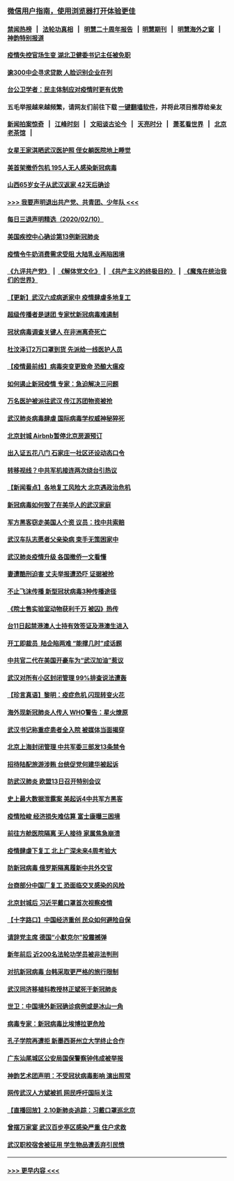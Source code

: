 ### [微信用户指南，使用浏览器打开体验更佳](https://github.com/gfw-breaker/banned-news1/blob/master/indexes/wechat-guide.md?t=0)
#### [禁闻热榜](热点新闻.md?t=0)  &nbsp;&nbsp;|&nbsp;&nbsp; [法轮功真相](https://github.com/gfw-breaker/truth/blob/master/README.md?t=0) &nbsp;&nbsp;|&nbsp;&nbsp; [明慧二十周年报告](https://github.com/gfw-breaker/mh-reports/blob/master/README.md?t=0) &nbsp;&nbsp;|&nbsp;&nbsp;[明慧期刊](https://github.com/gfw-breaker/mh-qikan) &nbsp;&nbsp;|&nbsp;&nbsp; [明慧海外之窗](https://github.com/gfw-breaker/mh-news/blob/master/README.md?t=0) &nbsp;&nbsp;|&nbsp;&nbsp; [神韵特别报道](https://github.com/gfw-breaker/mh-news/blob/master/shenyun.md?t=0)
#### [疫情失控官场生变 湖北卫健委书记主任被免职](../pages/nsc413/n11859848.md?t=02111402) 
#### [逾300中企寻求贷款 人脸识别企业在列](../pages/nsc413/n11860100.md?t=02111402) 
#### [台公卫学者：民主体制应对疫情时更有优势](../pages/nsc413/n11860023.md?t=02111402) 
#### 五毛举报越来越频繁，请网友们前往下载 [一键翻墙软件](https://github.com/gfw-breaker/ssr-accounts)，并将此项目推荐给亲友
#### [新闻拍案惊奇](https://github.com/gfw-breaker/banned-news1/blob/master/pages/link4.md) &nbsp;&nbsp;|&nbsp;&nbsp; [江峰时刻](https://github.com/gfw-breaker/banned-news1/blob/master/pages/link4.md) &nbsp;&nbsp;|&nbsp;&nbsp; [文昭谈古论今](https://github.com/gfw-breaker/banned-news1/blob/master/pages/link4.md) &nbsp;&nbsp;|&nbsp;&nbsp; [天亮时分](https://github.com/gfw-breaker/banned-news1/blob/master/pages/link4.md) &nbsp;&nbsp;|&nbsp;&nbsp; [萧茗看世界](https://github.com/gfw-breaker/banned-news1/blob/master/pages/link4.md) &nbsp;&nbsp;|&nbsp;&nbsp; [北京老茶馆](https://github.com/gfw-breaker/banned-news1/blob/master/pages/link4.md) &nbsp;&nbsp;|&nbsp;&nbsp; 
#### [女星王家淇晒武汉医护照 侄女躺医院地上睡觉](../pages/nsc413/n11859756.md?t=02111402) 
#### [美首架撤侨包机 195人无人感染新冠病毒](../pages/nsc413/n11859908.md?t=02111402) 
#### [山西65岁女子从武汉返家 42天后确诊](../pages/nsc413/n11859912.md?t=02111402) 
#### [>>> 我要声明退出共产党、共青团、少年队 <<<](https://github.com/begood0513/goodnews/blob/master/quit/letter.md) 
#### [每日三退声明精选（2020/02/10）](../pages/nsc413/n11860031.md?t=02111402) 
#### [美国疾控中心确诊第13例新冠肺炎](../pages/nsc413/n11859966.md?t=02111402) 
#### [疫情令牛奶消费需求受阻 大陆乳业再陷困境](../pages/nsc413/n11859859.md?t=02111402) 
#### [《九评共产党》](https://github.com/begood0513/9ping.md/blob/master/README.md) &nbsp;|&nbsp; [《解体党文化》](../../../../jtdwh.md/blob/master/README.md)  &nbsp;|&nbsp; [《共产主义的终极目的》](../../../../gczydzjmd.md/blob/master/README.md) &nbsp;|&nbsp; [《魔鬼在统治我们的世界》](../../../../mgztzwmdsj.md/blob/master/README.md) 
#### [【更新】武汉六成病逝家中 疫情肆虐多地复工](../pages/nsc413/n11801312.md?t=02111402) 
#### [超级传播者是谜团 专家忧新冠病毒难遏制](../pages/nsc413/n11859686.md?t=02111402) 
#### [冠状病毒调查关键人 在非洲离奇死亡](../pages/nsc413/n11859798.md?t=02111402) 
#### [杜汶泽订2万口罩到货 先派给一线医护人员](../pages/nsc413/n11859214.md?t=02111402) 
#### [【疫情最前线】病毒突变更致命 恐酿大瘟疫](../pages/nsc413/n11859604.md?t=02111402) 
#### [如何遏止新冠疫情 专家：急迫解决三问题](../pages/nsc413/n11859685.md?t=02111402) 
#### [万名医护被派往武汉 传江苏团物资被抢](../pages/nsc413/n11859585.md?t=02111402) 
#### [武汉肺炎病毒肆虐 国际病毒学权威神秘猝死](../pages/nsc413/n11833010.md?t=02111402) 
#### [北京封城 Airbnb暂停北京房源预订](../pages/nsc413/n11859659.md?t=02111402) 
#### [出入证五花八门 石家庄一社区还设动态口令](../pages/nsc413/n11859510.md?t=02111402) 
#### [转移视线？中共军机接连两次绕台引热议](../pages/nsc413/n11859346.md?t=02111402) 
#### [【新闻看点】各地复工风险大 北京遇政治危机](../pages/nsc413/n11859164.md?t=02111402) 
#### [新冠病毒如何毁了在美华人的武汉家庭](../pages/nsc413/n11859524.md?t=02111402) 
#### [军方黑客窃走美国人个资 议员：找中共索赔](../pages/nsc413/n11859371.md?t=02111402) 
#### [武汉车队志愿者父亲染病 束手无策困家中](../pages/nsc413/n11859117.md?t=02111402) 
#### [武汉肺炎疫情升级 各国撤侨一文看懂](../pages/nsc413/n11859313.md?t=02111402) 
#### [妻遭酷刑迫害 丈夫举报遭恐吓 证据被抢](../pages/nsc413/n11858478.md?t=02111402) 
#### [不止飞沫传播 新型冠状病毒3种传播途径](../pages/nsc413/n11859060.md?t=02111402) 
#### [《院士售实验室动物获利千万 被囚》热传](../pages/nsc413/n11859316.md?t=02111402) 
#### [台11日起禁港澳人士持有效签证及港澳生进入](../pages/nsc413/n11858423.md?t=02111402) 
#### [开工即裁员  陆企陷两难 “能撑几时”成话题](../pages/nsc413/n11859127.md?t=02111402) 
#### [中共官二代在美国开豪车为“武汉加油”惹议](../pages/nsc413/n11859039.md?t=02111402) 
#### [武汉对所有小区封闭管理 99%排查说法遭轰](../pages/nsc413/n11859264.md?t=02111402) 
#### [【珍言真语】黎明：疫症危机 闪现转变火花](../pages/nsc413/n11859199.md?t=02111402) 
#### [海外现新冠肺炎人传人 WHO警告：星火燎原](../pages/nsc413/n11859252.md?t=02111402) 
#### [武汉书记称重症患者全入院 被媒体当面揭穿](../pages/nsc413/n11859218.md?t=02111402) 
#### [北京上海封闭管理 中共军委三部发13条禁令](../pages/nsc413/n11859098.md?t=02111402) 
#### [招待陆配旅游涉贿 台统促党何建华被起诉](../pages/nsc413/n11858696.md?t=02111402) 
#### [防武汉肺炎 欧盟13日召开特别会议](../pages/nsc413/n11859088.md?t=02111402) 
#### [史上最大数据泄露案 美起诉4中共军方黑客](../pages/nsc413/n11859115.md?t=02111402) 
#### [疫情险峻 经济损失难估算 富士康曝三困境](../pages/nsc413/n11859120.md?t=02111402) 
#### [前往方舱医院隔离 无人接待 家属焦急崩溃](../pages/nsc413/n11859068.md?t=02111402) 
#### [疫情肆虐下复工 北上广深未来4周考验大](../pages/nsc413/n11859066.md?t=02111402) 
#### [防新冠病毒 俄罗斯隔离履新中共外交官](../pages/nsc413/n11859079.md?t=02111402) 
#### [台商部分中国厂复工 恐面临交叉感染的风险](../pages/nsc413/n11858646.md?t=02111402) 
#### [北京封城后 习近平戴口罩首次视察疫情](../pages/nsc413/n11858828.md?t=02111402) 
#### [【十字路口】中国经济重创 民众如何避险自保](../pages/nsc413/n11857098.md?t=02111402) 
#### [请辞党主席 德国“小默克尔”投震撼弹](../pages/nsc413/n11858583.md?t=02111402) 
#### [新年前后 近200名法轮功学员被非法判刑](../pages/nsc413/n11855720.md?t=02111402) 
#### [对抗新冠病毒 台韩采取更严格的旅行限制](../pages/nsc413/n11858936.md?t=02111402) 
#### [武汉同济移植科教授林正斌死于新冠肺炎](../pages/nsc413/n11858844.md?t=02111402) 
#### [世卫：中国境外新冠确诊病例或是冰山一角](../pages/nsc413/n11858781.md?t=02111402) 
#### [病毒专家：新冠病毒比埃博拉更危险](../pages/nsc413/n11858572.md?t=02111402) 
#### [孔子学院再遭拒 新墨西哥州立大学终止合作](../pages/nsc413/n11858661.md?t=02111402) 
#### [广东汕尾城区公安局国保警察钟伟成被举报](../pages/nsc413/n11854172.md?t=02111402) 
#### [神韵艺术团声明：不受冠状病毒影响 演出照常](../pages/nsc413/n11858801.md?t=02111402) 
#### [网传武汉人方斌被抓 网民呼吁国际关注](../pages/nsc413/n11858666.md?t=02111402) 
#### [【直播回放】2.10新肺炎追踪：习戴口罩巡北京](../pages/nsc413/n11858548.md?t=02111402) 
#### [曾摆万家宴 武汉百步亭区感染严重 住户求救](../pages/nsc413/n11858547.md?t=02111402) 
#### [武汉职校宿舍被征用 学生物品遭丢弃引民愤](../pages/nsc413/n11858221.md?t=02111402) 

----
#### [ >>> 更早内容 <<< ](../indexes/nsc413-earlier.md)
